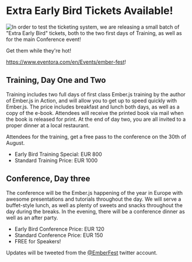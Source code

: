 Extra Early Bird Tickets Available!
===================================

<img src="/img/ticket.png" style="float: left" />In order to test the ticketing system, we are releasing a small batch of "Extra Early Bird" tickets, both to the two first days of Training, as well as for the main Conference event!

Get them while they're hot!

<a href="https://www.eventora.com/en/Events/ember-fest">https://www.eventora.com/en/Events/ember-fest</a>!

Training, Day One and Two
-------------------------
Training includes two full days of first class Ember.js training by the author of Ember.js in Action, and will allow you to get up to speed quickly with Ember.js. The price includes breakfast and lunch both days, as well as a copy of the e-book. Attendees will receive the printed book via mail when the book is released for print. At the end of day two, you are all invited to a proper dinner at a local restaurant. 

Attendees for the training, get a free pass to the conference on the 30th of August. 

 - Early Bird Training Special: EUR 800
 - Standard Training Price: EUR 1000

Conference, Day three
----------------------
The conference will be the Ember.js happening of the year in Europe with awesome presentations and tutorials throughout the day. We will serve a buffet-style lunch, as well as plenty of sweets and snacks throughout the day during the breaks. In the evening, there will be a conference dinner as well as an after party. 

 - Early Bird Conference Price: EUR 120
 - Standard Conference Price: EUR 150
 - FREE for Speakers!


Updates will be tweeted from the <a href="https://twitter.com/EmberFest">@EmberFest</a> twitter account.